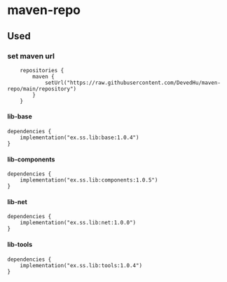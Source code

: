 # maven-repo

## Used

### set maven url
```
    repositories {
        maven {
            setUrl("https://raw.githubusercontent.com/DevedHu/maven-repo/main/repository")
        }
    }
```

#### lib-base
```
dependencies {
    implementation("ex.ss.lib:base:1.0.4")
}
```

#### lib-components
```
dependencies {
    implementation("ex.ss.lib:components:1.0.5")
}
```

#### lib-net
```
dependencies {
    implementation("ex.ss.lib:net:1.0.0")
}
```

#### lib-tools
```
dependencies {
    implementation("ex.ss.lib:tools:1.0.4")
}
```